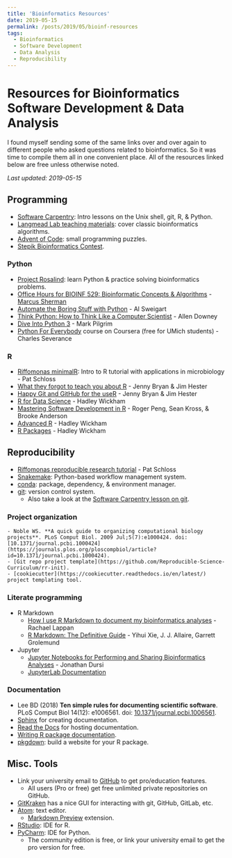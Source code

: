 ```yaml
---
title: 'Bioinformatics Resources'
date: 2019-05-15
permalink: /posts/2019/05/bioinf-resources
tags:
  - Bioinformatics
  - Software Development
  - Data Analysis
  - Reproducibility
---
```


# Resources for Bioinformatics Software Development & Data Analysis

I found myself sending some of the same links over and over again to different people who asked questions related to bioinformatics. So it was time to compile them all in one convenient place. All of the resources linked below are free unless otherwise noted.

*Last updated: 2019-05-15*

## Programming
- [Software Carpentry](https://software-carpentry.org/lessons/): Intro lessons on the Unix shell, git, R, & Python.
- [Langmead Lab teaching materials](http://www.langmead-lab.org/teaching-materials/): cover classic bioinformatics algorithms.
- [Advent of Code](https://adventofcode.com/): small programming puzzles.
- [Stepik Bioinformatics Contest](https://bioinf.me/en/contest).

### Python
- [Project Rosalind](http://rosalind.info/problems/locations/): learn Python & practice solving bioinformatics problems.
- [Office Hours for BIOINF 529: Bioinformatic Concepts & Algorithms](https://www.youtube.com/channel/UCewko4qgzTUZFmydW2shcEg) - [Marcus Sherman](https://www.betteridiot.tech/)
- [Automate the Boring Stuff with Python](https://automatetheboringstuff.com/) - Al Sweigart
- [Think Python: How to Think Like a Computer Scientist](http://greenteapress.com/thinkpython/html/index.html) - Allen Downey
- [Dive Into Python 3](https://www.cmi.ac.in/~madhavan/courses/prog2-2012/docs/diveintopython3/index.html) - Mark Pilgrim
- [Python For Everybody](https://www.coursera.org/specializations/python) course on Coursera (free for UMich students) - Charles Severance

### R
- [Riffomonas minimalR](http://www.riffomonas.org/minimalR/): Intro to R tutorial with applications in microbiology - Pat Schloss
- [What they forgot to teach you about R](https://whattheyforgot.org/) - Jenny Bryan & Jim Hester
- [Happy Git and GitHub for the useR](https://happygitwithr.com/) - Jenny Bryan & Jim Hester
- [R for Data Science](https://r4ds.had.co.nz/) - Hadley Wickham
- [Mastering Software Development in R](https://bookdown.org/rdpeng/RProgDA/) - Roger Peng, Sean Kross, & Brooke Anderson
- [Advanced R](https://adv-r.hadley.nz/) - Hadley Wickham
- [R Packages](http://r-pkgs.had.co.nz/) - Hadley Wickham

## Reproducibility
- [Riffomonas reproducible research tutorial](http://www.riffomonas.org/reproducible_research/) - Pat Schloss
- [Snakemake](https://snakemake.readthedocs.io/en/stable/): Python-based workflow management system.
- [conda](https://conda.io/en/latest/): package, dependency, & environment manager.
- [git](https://git-scm.com/doc): version control system.
    - Also take a look at the [Software Carpentry lesson on git](http://swcarpentry.github.io/git-novice/).


### Project organization
    - Noble WS. **A quick guide to organizing computational biology projects**. PLoS Comput Biol. 2009 Jul;5(7):e1000424. doi: [10.1371/journal.pcbi.1000424](https://journals.plos.org/ploscompbiol/article?id=10.1371/journal.pcbi.1000424).
    - [Git repo project template](https://github.com/Reproducible-Science-Curriculum/rr-init).
    - [cookiecutter](https://cookiecutter.readthedocs.io/en/latest/) project templating tool.

### Literate programming
- R Markdown
    - [How I use R Markdown to document my bioinformatics analyses](https://rachaellappan.github.io/rmarkdown/) - Rachael Lappan
    - [R Markdown: The Definitive Guide](https://bookdown.org/yihui/rmarkdown/) - Yihui Xie, J. J. Allaire, Garrett Grolemund
- Jupyter
    - [Jupyter Notebooks for Performing and Sharing Bioinformatics Analyses](https://github.com/ljdursi/glbio-jupyter-workshop) - Jonathan Dursi
    - [JupyterLab Documentation](https://jupyterlab.readthedocs.io/en/stable/)

### Documentation
- Lee BD (2018) **Ten simple rules for documenting scientific software**. PLoS Comput Biol 14(12): e1006561. doi: [10.1371/journal.pcbi.1006561](https://doi.org/10.1371/journal.pcbi.1006561).
- [Sphinx](http://www.sphinx-doc.org/en/master/) for creating documentation.
- [Read the Docs](https://docs.readthedocs.io/en/stable/) for hosting documentation.
- [Writing R package documentation](https://support.rstudio.com/hc/en-us/articles/200532317-Writing-Package-Documentation).
- [pkgdown](https://pkgdown.r-lib.org/): build a website for your R package.

## Misc. Tools
- Link your university email to [GitHub](https://education.github.com/benefits) to get pro/education features.
    - All users (Pro or free) get free unlimited private repositories on GitHub.
- [GitKraken](https://www.gitkraken.com/) has a nice GUI for interacting with git, GitHub, GitLab, etc.
- [Atom](https://atom.io/): text editor.
    - [Markdown Preview](https://atom.io/packages/markdown-preview-plus) extension.
- [RStudio](https://www.rstudio.com/): IDE for R.
- [PyCharm](https://www.jetbrains.com/pycharm/): IDE for Python.
    - The community edition is free, or link your university email to get the pro version for free.
